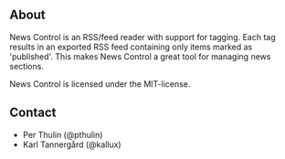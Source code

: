 About
-----

News Control is an RSS/feed reader with support for tagging. Each tag results
in an exported RSS feed containing only items marked as 'published'. This makes
News Control a great tool for managing news sections.

News Control is licensed under the MIT-license.

Contact
-------

* Per Thulin (@pthulin)
* Karl Tannergård (@kallux)